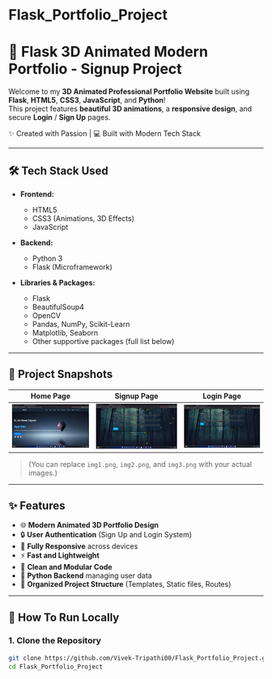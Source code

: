 # Flask_Portfolio_Project
# 🚀 Flask 3D Animated Modern Portfolio - Signup Project

Welcome to my **3D Animated Professional Portfolio Website** built using **Flask**, **HTML5**, **CSS3**, **JavaScript**, and **Python**!  
This project features **beautiful 3D animations**, a **responsive design**, and secure **Login** / **Sign Up** pages.

✨ Created with Passion | 💻 Built with Modern Tech Stack

---

## 🛠️ Tech Stack Used

- **Frontend:**
  - HTML5
  - CSS3 (Animations, 3D Effects)
  - JavaScript

- **Backend:**
  - Python 3
  - Flask (Microframework)

- **Libraries & Packages:**
  - Flask
  - BeautifulSoup4
  - OpenCV
  - Pandas, NumPy, Scikit-Learn
  - Matplotlib, Seaborn
  - Other supportive packages (full list below)

---

## 📸 Project Snapshots

| Home Page | Signup Page | Login Page |
|:---------:|:-----------:|:----------:|
| ![Home Screenshot](img1.png) | ![Signup Screenshot](img2.png) | ![Login Screenshot](img3.png) |

> (You can replace `img1.png`, `img2.png`, and `img3.png` with your actual images.)

---

## ✨ Features

- 🌐 **Modern Animated 3D Portfolio Design**
- 🔒 **User Authentication** (Sign Up and Login System)
- 🎨 **Fully Responsive** across devices
- ⚡ **Fast and Lightweight**
- 📜 **Clean and Modular Code**
- 🧠 **Python Backend** managing user data
- 📂 **Organized Project Structure** (Templates, Static files, Routes)

---

## 🚀 How To Run Locally

### 1. Clone the Repository
```bash
git clone https://github.com/Vivek-Tripathi00/Flask_Portfolio_Project.git
cd Flask_Portfolio_Project
